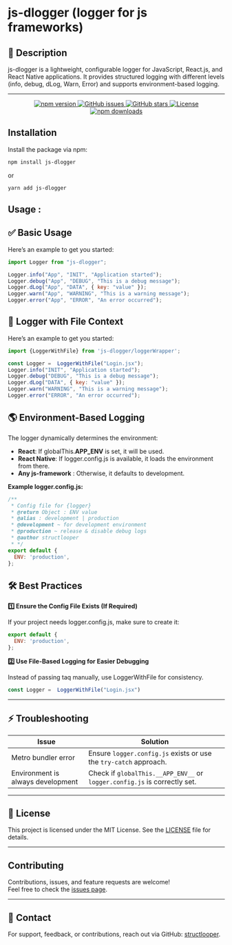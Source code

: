 # js-dlogger (logger for js frameworks)


## **📌 Description**

 js-dlogger is a lightweight, configurable logger for JavaScript, React.js, and React Native applications. It provides structured logging with different levels (info, debug, dLog, Warn, Error) and supports environment-based logging.

---

<p align="center">
  <a href="https://www.npmjs.com/package/js-dlogger">
    <img src="https://img.shields.io/npm/v/js-dlogger?color=brightgreen&label=npm&logo=npm" alt="npm version" />
  </a>
  <a href="https://github.com/structlooper/js-dlogger/issues">
    <img src="https://img.shields.io/github/issues/structlooper/js-dlogger?color=yellow&label=issues&logo=github" alt="GitHub issues" />
  </a>
  <a href="https://github.com/structlooper/js-dlogger">
    <img src="https://img.shields.io/github/stars/structlooper/js-dlogger?color=blue&label=GitHub%20Stars&logo=github" alt="GitHub stars" />
  </a>
  <a href="https://github.com/structlooper/js-dlogger/blob/master/LICENSE">
    <img src="https://img.shields.io/github/license/structlooper/js-dlogger" alt="License" />
  </a>
  <a href="https://www.npmjs.com/package/js-dlogger">
    <img src="https://img.shields.io/npm/dt/js-dlogger?color=purple&label=Downloads&logo=npm" alt="npm downloads" />
  </a>
</p>

## **Installation**

Install the package via npm:

```bash
npm install js-dlogger

```

or
```bash
yarn add js-dlogger

```

##  Usage : 

## **✅ Basic Usage**
Here’s an example to get you started:

```javascript
import Logger from "js-dlogger";

Logger.info("App", "INIT", "Application started");
Logger.debug("App", "DEBUG", "This is a debug message");
Logger.dLog("App", "DATA", { key: "value" });
Logger.warn("App", "WARNING", "This is a warning message");
Logger.error("App", "ERROR", "An error occurred");
```
## **📌 Logger with File Context**
Here’s an example to get you started:
```javascript
import {LoggerWithFile} from 'js-dlogger/loggerWrapper';

const Logger =  LoggerWithFile("Login.jsx");
Logger.info("INIT", "Application started");
Logger.debug("DEBUG", "This is a debug message");
Logger.dLog("DATA", { key: "value" });
Logger.warn("WARNING", "This is a warning message");
Logger.error("ERROR", "An error occurred");
```

## **🌎 Environment-Based Logging**
The logger dynamically determines the environment:
- **React**: If globalThis.__APP_ENV__ is set, it will be used.
- **React Native**: If logger.config.js is available, it loads the environment from there.
- **Any js-framework** : Otherwise, it defaults to development.

**Example logger.config.js:**
```javascript
/**
 * Config file for {logger}
 * @return Object : ENV value
 * @alias : development | production
 * @development ~ for development environment
 * @production ~ release & disable debug logs
 * @author structlooper
 * */
export default {
  ENV: 'production', 
};
```
## **🛠 Best Practices**
**1️⃣ Ensure the Config File Exists (If Required)**

If your project needs logger.config.js, make sure to create it:
```javascript
export default {
  ENV: 'production', 
};
```
**2️⃣ Use File-Based Logging for Easier Debugging**

Instead of passing taq manually, use LoggerWithFile for consistency.
```javascript
const Logger =  LoggerWithFile("Login.jsx")
```

---

## **⚡️ Troubleshooting**

| Issue                              | Solution                                                                |  
|------------------------------------|-------------------------------------------------------------------------|  
| Metro bundler error                | Ensure `logger.config.js` exists or use the `try-catch` approach.      |  
| Environment is always development   | Check if `globalThis.__APP_ENV__` or `logger.config.js` is correctly set. |
---
## **📜 License**

This project is licensed under the MIT License. See the [LICENSE](https://github.com/structlooper/js-dlogger/blob/master/LICENSE) file for details.

---

## **Contributing**

Contributions, issues, and feature requests are welcome!  
Feel free to check the [issues page](https://github.com/structlooper/js-dlogger/issues).

---

## **📧 Contact**

For support, feedback, or contributions, reach out via GitHub: [structlooper](https://github.com/structlooper).

